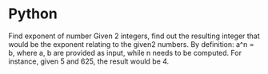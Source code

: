 # Python
Find exponent of number
Given 2 integers, find out the resulting integer that would be the exponent
relating to the given2 numbers. By definition: a^n = b, where a, b are provided as
input, while n needs to be computed. For instance, given 5 and 625, the result
would be 4.
